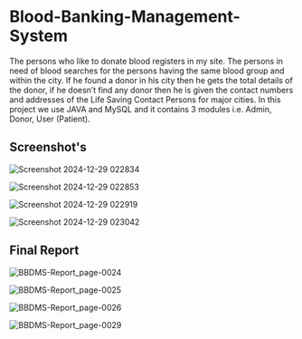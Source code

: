 <h1>Blood-Banking-Management-System</h1>

<p>The persons who like to donate blood registers in my site. The persons in need of
blood searches for the persons having the same blood group and within the city. If he
found a donor in his city then he gets the total details of the donor, if he doesn’t find
any donor then he is given the contact numbers and addresses of the Life Saving
Contact Persons for major cities. In this project we use JAVA and MySQL and it
contains 3 modules i.e. Admin, Donor, User (Patient).</p>

<h2>Screenshot's </h2>

![Screenshot 2024-12-29 022834](https://github.com/user-attachments/assets/e9a3195f-0895-4b38-9273-f81249c42f5d)

![Screenshot 2024-12-29 022853](https://github.com/user-attachments/assets/071a6707-413c-4af0-b4e5-b6a29ca63307)

![Screenshot 2024-12-29 022919](https://github.com/user-attachments/assets/5d6d27a4-2987-42bb-81a0-44e117e0fab0)

![Screenshot 2024-12-29 023042](https://github.com/user-attachments/assets/245eac32-3885-43c0-965b-e6eec480337f)

<h2>Final Report</h2>

![BBDMS-Report_page-0024](https://github.com/user-attachments/assets/74c76af1-166c-4f4e-9c89-347f4422c6e9)

![BBDMS-Report_page-0025](https://github.com/user-attachments/assets/c37be35c-5720-4449-be80-6138e12847f0)

![BBDMS-Report_page-0026](https://github.com/user-attachments/assets/19dd0283-5edd-4f92-a312-1f9fddfc10ee)

![BBDMS-Report_page-0029](https://github.com/user-attachments/assets/fd274aed-ba10-4714-b9de-ff6427ec704a)

